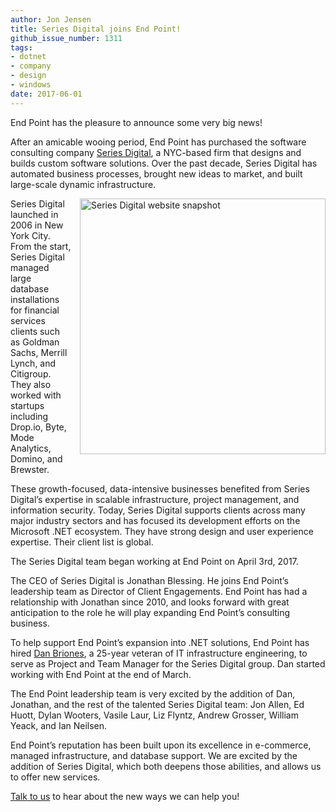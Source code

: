 ```yaml
---
author: Jon Jensen
title: Series Digital joins End Point!
github_issue_number: 1311
tags:
- dotnet
- company
- design
- windows
date: 2017-06-01
---
```


End Point has the pleasure to announce some very big news!

After an amicable wooing period, End Point has purchased the software consulting company [Series Digital](http://www.seriesdigital.com/), a NYC-based firm that designs and builds custom software solutions. Over the past decade, Series Digital has automated business processes, brought new ideas to market, and built large-scale dynamic infrastructure.

<a href="http://www.seriesdigital.com/"><img align="right" alt="Series Digital website snapshot" src="/blog/2017/06/series-digital-joins-end-point/image-0.png" style="width: 393px; height: 409px; margin-left: 1em"/></a>

Series Digital launched in 2006 in New York City. From the start, Series Digital managed large database installations for financial services clients such as Goldman Sachs, Merrill Lynch, and Citigroup. They also worked with startups including Drop.io, Byte, Mode Analytics, Domino, and Brewster.

These growth-focused, data-intensive businesses benefited from Series Digital’s expertise in scalable infrastructure, project management, and information security. Today, Series Digital supports clients across many major industry sectors and has focused its development efforts on the Microsoft .NET ecosystem. They have strong design and user experience expertise. Their client list is global.

The Series Digital team began working at End Point on April 3rd, 2017.

The CEO of Series Digital is Jonathan Blessing. He joins End Point’s leadership team as  Director of Client Engagements. End Point has had a relationship with Jonathan since 2010, and looks forward with great anticipation to the role he will play expanding End Point’s consulting business.

To help support End Point’s expansion into .NET solutions, End Point has hired [Dan Briones](/team/dan-briones), a 25-year veteran of IT infrastructure engineering, to serve as Project and Team Manager for the Series Digital group. Dan started working with End Point at the end of March.

The End Point leadership team is very excited by the addition of Dan, Jonathan, and the rest of the talented Series Digital team: Jon Allen, Ed Huott, Dylan Wooters, Vasile Laur, Liz Flyntz, Andrew Grosser, William Yeack, and Ian Neilsen.

End Point’s reputation has been built upon its excellence in e-commerce, managed infrastructure, and database support. We are excited by the addition of Series Digital, which both deepens those abilities, and allows us to offer new services.

[Talk to us](/contact) to hear about the new ways we can help you!

